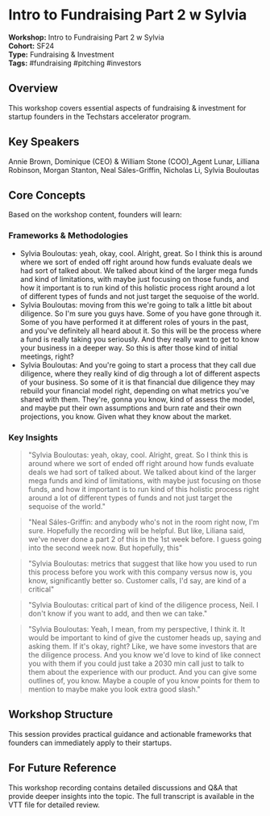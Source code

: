 # Intro to Fundraising Part 2 w  Sylvia

**Workshop:** Intro to Fundraising Part 2 w  Sylvia  
**Cohort:** SF24  
**Type:** Fundraising & Investment  
**Tags:** #fundraising #pitching #investors

## Overview

This workshop covers essential aspects of fundraising & investment for startup founders in the Techstars accelerator program.

## Key Speakers

Annie Brown, Dominique (CEO) & William Stone (COO)_Agent Lunar, Lilliana Robinson, Morgan Stanton, Neal Sáles-Griffin, Nicholas Li, Sylvia Bouloutas

## Core Concepts

Based on the workshop content, founders will learn:


### Frameworks & Methodologies

- Sylvia Bouloutas: yeah, okay, cool. Alright, great. So I think this is around where we sort of ended off right around how funds evaluate deals we had sort of talked about. We talked about kind of the larger mega funds and kind of limitations, with maybe just focusing on those funds, and how it important is to run kind of this holistic process right around a lot of different types of funds and not just target the sequoise of the world.
- Sylvia Bouloutas: moving from this we're going to talk a little bit about diligence. So I'm sure you guys have. Some of you have gone through it. Some of you have performed it at different roles of yours in the past, and you've definitely all heard about it. So this will be the process where a fund is really taking you seriously. And they really want to get to know your business in a deeper way. So this is after those kind of initial meetings, right?
- Sylvia Bouloutas: And you're going to start a process that they call due diligence, where they really kind of dig through a lot of different aspects of your business. So some of it is that financial due diligence they may rebuild your financial model right, depending on what metrics you've shared with them. They're, gonna you know, kind of assess the model, and maybe put their own assumptions and burn rate and their own projections, you know. Given what they know about the market.

### Key Insights

> "Sylvia Bouloutas: yeah, okay, cool. Alright, great. So I think this is around where we sort of ended off right around how funds evaluate deals we had sort of talked about. We talked about kind of the larger mega funds and kind of limitations, with maybe just focusing on those funds, and how it important is to run kind of this holistic process right around a lot of different types of funds and not just target the sequoise of the world."

> "Neal Sáles-Griffin: and anybody who's not in the room right now, I'm sure. Hopefully the recording will be helpful. But like, Liliana said, we've never done a part 2 of this in the 1st week before. I guess going into the second week now. But hopefully, this"

> "Sylvia Bouloutas: metrics that suggest that like how you used to run this process before you work with this company versus now is, you know, significantly better so. Customer calls, I'd say, are kind of a critical"

> "Sylvia Bouloutas: critical part of kind of the diligence process, Neil. I don't know if you want to add, and then we can take."

> "Sylvia Bouloutas: Yeah, I mean, from my perspective, I think it. It would be important to kind of give the customer heads up, saying and asking them. If it's okay, right? Like, we have some investors that are the diligence process. And you know we'd love to kind of like connect you with them if you could just take a 2030 min call just to talk to them about the experience with our product. And you can give some outlines of, you know. Maybe a couple of you know points for them to mention to maybe make you look extra good slash."


## Workshop Structure

This session provides practical guidance and actionable frameworks that founders can immediately apply to their startups.

## For Future Reference

This workshop recording contains detailed discussions and Q&A that provide deeper insights into the topic. The full transcript is available in the VTT file for detailed review.
